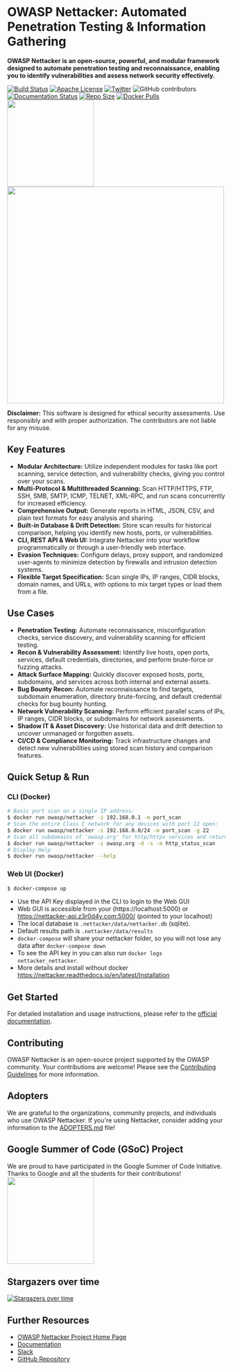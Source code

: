 # OWASP Nettacker: Automated Penetration Testing & Information Gathering

**OWASP Nettacker is an open-source, powerful, and modular framework designed to automate penetration testing and reconnaissance, enabling you to identify vulnerabilities and assess network security effectively.**

[![Build Status](https://github.com/OWASP/Nettacker/actions/workflows/ci_cd.yml/badge.svg?branch=master)](https://github.com/OWASP/Nettacker/actions/workflows/ci_cd.yml/badge.svg?branch=master)
[![Apache License](https://img.shields.io/badge/License-Apache%20v2-green.svg)](https://github.com/OWASP/Nettacker/blob/master/LICENSE)
[![Twitter](https://img.shields.io/badge/Twitter-@iotscan-blue.svg)](https://twitter.com/iotscan)
![GitHub contributors](https://img.shields.io/github/contributors/OWASP/Nettacker)
[![Documentation Status](https://readthedocs.org/projects/nettacker/badge/?version=latest)](https://nettacker.readthedocs.io/en/latest/?badge=latest)
[![Repo Size](https://img.shields.io/github/repo-size/OWASP/Nettacker)](https://github.com/OWASP/Nettacker)
[![Docker Pulls](https://img.shields.io/docker/pulls/owasp/nettacker)](https://hub.docker.com/r/owasp/nettacker)
<img src="https://raw.githubusercontent.com/OWASP/Nettacker/master/nettacker/web/static/img/owasp-nettacker.png" width="200"><img src="https://raw.githubusercontent.com/OWASP/Nettacker/master/nettacker/web/static/img/owasp.png" width="500">

**Disclaimer:** This software is designed for ethical security assessments. Use responsibly and with proper authorization. The contributors are not liable for any misuse.

## Key Features

*   **Modular Architecture:** Utilize independent modules for tasks like port scanning, service detection, and vulnerability checks, giving you control over your scans.
*   **Multi-Protocol & Multithreaded Scanning:** Scan HTTP/HTTPS, FTP, SSH, SMB, SMTP, ICMP, TELNET, XML-RPC, and run scans concurrently for increased efficiency.
*   **Comprehensive Output:** Generate reports in HTML, JSON, CSV, and plain text formats for easy analysis and sharing.
*   **Built-in Database & Drift Detection:** Store scan results for historical comparison, helping you identify new hosts, ports, or vulnerabilities.
*   **CLI, REST API & Web UI:** Integrate Nettacker into your workflow programmatically or through a user-friendly web interface.
*   **Evasion Techniques:** Configure delays, proxy support, and randomized user-agents to minimize detection by firewalls and intrusion detection systems.
*   **Flexible Target Specification:** Scan single IPs, IP ranges, CIDR blocks, domain names, and URLs, with options to mix target types or load them from a file.

## Use Cases

*   **Penetration Testing:** Automate reconnaissance, misconfiguration checks, service discovery, and vulnerability scanning for efficient testing.
*   **Recon & Vulnerability Assessment:** Identify live hosts, open ports, services, default credentials, directories, and perform brute-force or fuzzing attacks.
*   **Attack Surface Mapping:** Quickly discover exposed hosts, ports, subdomains, and services across both internal and external assets.
*   **Bug Bounty Recon:** Automate reconnaissance to find targets, subdomain enumeration, directory brute-forcing, and default credential checks for bug bounty hunting.
*   **Network Vulnerability Scanning:** Perform efficient parallel scans of IPs, IP ranges, CIDR blocks, or subdomains for network assessments.
*   **Shadow IT & Asset Discovery:** Use historical data and drift detection to uncover unmanaged or forgotten assets.
*   **CI/CD & Compliance Monitoring:** Track infrastructure changes and detect new vulnerabilities using stored scan history and comparison features.

## Quick Setup & Run

### CLI (Docker)

```bash
# Basic port scan on a single IP address:
$ docker run owasp/nettacker -i 192.168.0.1 -m port_scan
# Scan the entire Class C network for any devices with port 22 open:
$ docker run owasp/nettacker -i 192.168.0.0/24 -m port_scan -g 22
# Scan all subdomains of 'owasp.org' for http/https services and return HTTP status code
$ docker run owasp/nettacker -i owasp.org -d -s -m http_status_scan
# Display Help
$ docker run owasp/nettacker --help
```

### Web UI (Docker)

```bash
$ docker-compose up 
```

*   Use the API Key displayed in the CLI to login to the Web GUI
*   Web GUI is accessible from your (https://localhost:5000) or https://nettacker-api.z3r0d4y.com:5000/ (pointed to your localhost)
*   The local database is `.nettacker/data/nettacker.db` (sqlite).
*   Default results path is `.nettacker/data/results`
*   `docker-compose` will share your nettacker folder, so you will not lose any data after `docker-compose down`
*   To see the API key in you can also run `docker logs nettacker_nettacker`.
*   More details and install without docker https://nettacker.readthedocs.io/en/latest/Installation

## Get Started

For detailed installation and usage instructions, please refer to the [official documentation](https://nettacker.readthedocs.io/en/latest/).

## Contributing

OWASP Nettacker is an open-source project supported by the OWASP community. Your contributions are welcome! Please see the [Contributing Guidelines](CONTRIBUTING.md) for more information.

## Adopters

We are grateful to the organizations, community projects, and individuals who use OWASP Nettacker. If you're using Nettacker, consider adding your information to the [ADOPTERS.md](ADOPTERS.md) file!

## Google Summer of Code (GSoC) Project

We are proud to have participated in the Google Summer of Code Initiative. Thanks to Google and all the students for their contributions!
<a href="https://summerofcode.withgoogle.com"><img src="https://betanews.com/wp-content/uploads/2016/03/vertical-GSoC-logo.jpg" width="200"></img></a>

## Stargazers over time

[![Stargazers over time](https://starchart.cc/OWASP/Nettacker.svg)](https://starchart.cc/OWASP/Nettacker)

## Further Resources

*   [OWASP Nettacker Project Home Page](https://owasp.org/nettacker)
*   [Documentation](https://nettacker.readthedocs.io)
*   [Slack](https://owasp.slack.com/archives/CQZGG24FQ)
*   [GitHub Repository](https://github.com/OWASP/Nettacker)